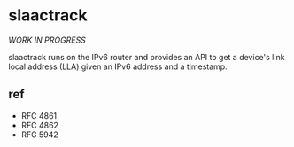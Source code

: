 # slaactrack

*WORK IN PROGRESS*

slaactrack runs on the IPv6 router and provides an API to get a
device's link local address (LLA) given an IPv6 address and a
timestamp.

## ref
* RFC 4861
* RFC 4862
* RFC 5942
